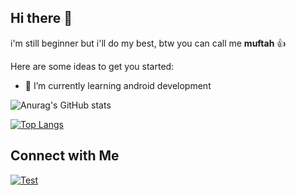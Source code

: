 ## Hi there 👋
i'm still beginner but i'll do my best, btw you can call me <b>muftah</b> 👍


Here are some ideas to get you started:

- 🌱 I’m currently learning android development

![Anurag's GitHub stats](https://github-readme-stats.vercel.app/api?username=muftahh&theme=tokyonight&show_icons=true)


[![Top Langs](https://github-readme-stats.vercel.app/api/top-langs/?username=muftahh&theme=tokyonight&show_icons=true&layout=pie)](https://github.com/anuraghazra/github-readme-stats)


## Connect with Me
[![Test](https://img.icons8.com/fluency/48/null/instagram-new.png)](https://www.instagram.com/muftahh_/)
